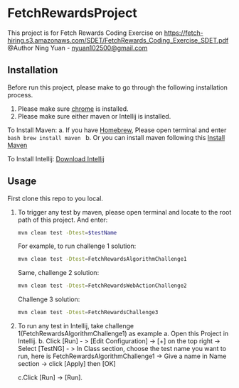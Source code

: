 # FetchRewardsProject

This project is for Fetch Rewards Coding Exercise on https://fetch-hiring.s3.amazonaws.com/SDET/FetchRewards_Coding_Exercise_SDET.pdf
@Author Ning Yuan - nyuan102500@gmail.com

## Installation

Before run this project, please make to go through the following installation process.
1. Please make sure [chrome](https://www.google.com/chrome/) is installed.
2. Please make sure either maven or Intellij is installed.


To Install Maven:
  a. If you have [Homebrew](https://brew.sh/), Please open terminal and enter
      ```bash
      brew install maven
      ```
  b. Or you can install maven following this [Install Maven](https://maven.apache.org/install.html)
  
  
To Install Intellij: [Download Intellij](https://www.jetbrains.com/idea/download/#section=mac)


## Usage
First clone this repo to you local.

1. To trigger any test by maven, please open terminal and locate to the root path of this project. And enter:    
      ```bash
      mvn clean test -Dtest=$testName
      ```
      
     
      For example, to run challenge 1 solution:
      ```bash
      mvn clean test -Dtest=FetchRewardsAlgorithmChallenge1
      ```
      
      Same, challenge 2 solution:
      ```bash
      mvn clean test -Dtest=FetchRewardsWebActionChallenge2
      ```
      
      Challenge 3 solution:
      ```bash
      mvn clean test -Dtest=FetchRewardsChallenge3
      ```
      
 2. To run any test in Intellij, take challenge 1(FetchRewardsAlgorithmChallenge1) as example
    a. Open this Project in Intellij.
    b. Click [Run] - > [Edit Configuration] -> [+] on the top right -> Select [TestNG] - > In Class section, choose the test name you want to run, 
    here is FetchRewardsAlgorithmChallenge1 -> Give a name in Name section -> click [Apply] then [OK]
    
    c.Click [Run] -> [Run].
      
